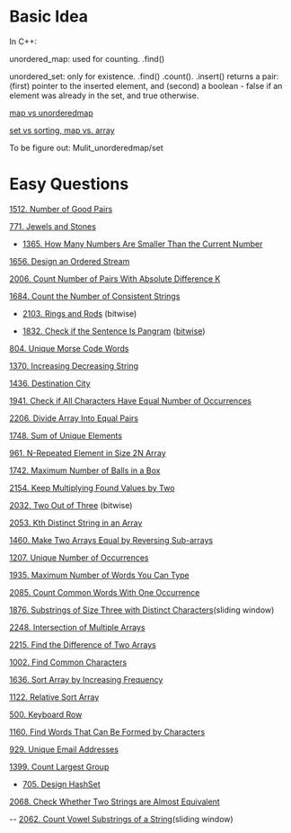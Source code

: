 # __Basic Idea__
In C++: 

unordered_map: used for counting.   .find()

unordered_set: only for existence.   .find() .count().  .insert() returns a pair: (first) pointer to the inserted element, and (second) a boolean - false if an element was already in the set, and true otherwise.

[map vs unorderedmap](https://www.geeksforgeeks.org/map-vs-unordered_map-c/)

[set vs sorting, map vs. array](https://leetcode.com/problems/keep-multiplying-found-values-by-two/discuss/1730223/Easy-C%2B%2B-or-Hash-or-3-Lines-or-O(N))



To be figure out: Mulit_unorderedmap/set

# __Easy Questions__ 

[1512. Number of Good Pairs](https://leetcode.com/problems/number-of-good-pairs/)

[771. Jewels and Stones](https://leetcode.com/problems/jewels-and-stones/)

- [1365. How Many Numbers Are Smaller Than the Current Number](https://leetcode.com/problems/how-many-numbers-are-smaller-than-the-current-number/)

[1656. Design an Ordered Stream](https://leetcode.com/problems/design-an-ordered-stream/submissions/)

[2006. Count Number of Pairs With Absolute Difference K](https://leetcode.com/problems/count-number-of-pairs-with-absolute-difference-k/)

[1684. Count the Number of Consistent Strings](https://leetcode.com/problems/count-the-number-of-consistent-strings/)

- [2103. Rings and Rods](https://leetcode.com/problems/rings-and-rods/)  (bitwise)

- [1832. Check if the Sentence Is Pangram](https://leetcode.com/problems/check-if-the-sentence-is-pangram/) ([bitwise](https://leetcode.com/problems/check-if-the-sentence-is-pangram/discuss/1164135/Simple-solution-no-setmap/))

[804. Unique Morse Code Words](https://leetcode.com/problems/unique-morse-code-words/)

[1370. Increasing Decreasing String](https://leetcode.com/problems/increasing-decreasing-string/)

[1436. Destination City](https://leetcode.com/problems/destination-city/)

[1941. Check if All Characters Have Equal Number of Occurrences](https://leetcode.com/problems/check-if-all-characters-have-equal-number-of-occurrences/)

[2206. Divide Array Into Equal Pairs](https://leetcode.com/problems/divide-array-into-equal-pairs/)

[1748. Sum of Unique Elements](https://leetcode.com/problems/sum-of-unique-elements/)

[961. N-Repeated Element in Size 2N Array ](https://leetcode.com/problems/n-repeated-element-in-size-2n-array/)

[1742. Maximum Number of Balls in a Box](https://leetcode.com/problems/maximum-number-of-balls-in-a-box/)

[2154. Keep Multiplying Found Values by Two](https://leetcode.com/problems/keep-multiplying-found-values-by-two/)

[2032. Two Out of Three](https://leetcode.com/problems/two-out-of-three/) (bitwise)

[2053. Kth Distinct String in an Array](https://leetcode.com/problems/kth-distinct-string-in-an-array/)

[1460. Make Two Arrays Equal by Reversing Sub-arrays](https://leetcode.com/problems/make-two-arrays-equal-by-reversing-sub-arrays/)

[1207. Unique Number of Occurrences](https://leetcode.com/problems/unique-number-of-occurrences/)

[1935. Maximum Number of Words You Can Type](https://leetcode.com/problems/maximum-number-of-words-you-can-type/submissions/)

[2085. Count Common Words With One Occurrence](https://leetcode.com/problems/count-common-words-with-one-occurrence/)

[1876. Substrings of Size Three with Distinct Characters](https://leetcode.com/problems/substrings-of-size-three-with-distinct-characters/)(sliding window)

[2248. Intersection of Multiple Arrays](https://leetcode.com/problems/intersection-of-multiple-arrays/)

[2215. Find the Difference of Two Arrays](https://leetcode.com/problems/find-the-difference-of-two-arrays/)

[1002. Find Common Characters](https://leetcode.com/problems/find-common-characters/)

[1636. Sort Array by Increasing Frequency](https://leetcode.com/problems/sort-array-by-increasing-frequency/)

[1122. Relative Sort Array](https://leetcode.com/problems/relative-sort-array/)

[500. Keyboard Row](https://leetcode.com/problems/keyboard-row/)

[1160. Find Words That Can Be Formed by Characters](https://leetcode.com/problems/find-words-that-can-be-formed-by-characters/)

[929. Unique Email Addresses](https://leetcode.com/problems/unique-email-addresses/)

[1399. Count Largest Group](https://leetcode.com/problems/count-largest-group)

- [705. Design HashSet](https://leetcode.com/problems/design-hashset/discuss/773006/C%2B%2B-3-Approaches)

[2068. Check Whether Two Strings are Almost Equivalent](https://leetcode.com/problems/check-whether-two-strings-are-almost-equivalent/)

-- [2062. Count Vowel Substrings of a String](https://leetcode.com/problems/count-vowel-substrings-of-a-string/)(sliding window)
